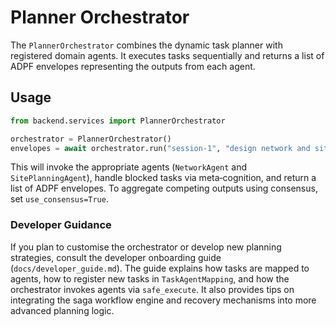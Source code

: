 # Planner Orchestrator

The `PlannerOrchestrator` combines the dynamic task planner with
registered domain agents.  It executes tasks sequentially and returns a
list of ADPF envelopes representing the outputs from each agent.

## Usage

```python
from backend.services import PlannerOrchestrator

orchestrator = PlannerOrchestrator()
envelopes = await orchestrator.run("session-1", "design network and site")
```

This will invoke the appropriate agents (`NetworkAgent` and
`SitePlanningAgent`), handle blocked tasks via meta‑cognition, and
return a list of ADPF envelopes.  To aggregate competing outputs using
consensus, set `use_consensus=True`.

### Developer Guidance

If you plan to customise the orchestrator or develop new planning
strategies, consult the developer onboarding guide
(`docs/developer_guide.md`).  The guide explains how tasks are mapped to
agents, how to register new tasks in `TaskAgentMapping`, and how the
orchestrator invokes agents via `safe_execute`.  It also provides tips
on integrating the saga workflow engine and recovery mechanisms into
more advanced planning logic.

